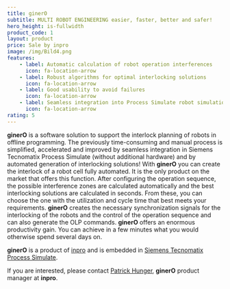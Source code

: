 ```yaml
---
title: ginerO
subtitle: MULTI ROBOT ENGINEERING easier, faster, better and safer!
hero_height: is-fullwidth
product_code: 1
layout: product
price: Sale by inpro
image: /img/Bild4.png
features:
    - label: Automatic calculation of robot operation interferences
      icon: fa-location-arrow
    - label: Robust algorithms for optimal interlocking solutions
      icon: fa-location-arrow
    - label: Good usability to avoid failures
      icon: fa-location-arrow
    - label: Seamless integration into Process Simulate robot simulation system
      icon: fa-location-arrow
rating: 5
---
```


**ginerO** is a software solution to support the interlock planning of robots in offline programming. The previously time-consuming and manual process is simplified, accelerated and improved by seamless integration in Siemens Tecnomatix Process Simulate (without additional hardware) and by automated generation of interlocking solutions!
With **ginerO** you can create the interlock of a robot cell fully automated. It is the only product on the market that offers this function. After configuring the operation sequence, the possible interference zones are calculated automatically and the best interlocking solutions are calculated in seconds. From these, you can choose the one with the utilization and cycle time that best meets your requirements.  **ginerO** creates the necessary synchronization signals for the interlocking of the robots and the control of the operation sequence and can also generate the OLP commands. **ginerO** offers an enormous productivity gain. You can achieve in a few minutes what you would otherwise spend several days on. 

**ginerO** is a product of [inpro](https://www.inpro.de) and is embedded in [Siemens Tecnomatix Process Simulate](https://www.plm.automation.siemens.com/global/en/products/tecnomatix/). 

If you are interested, please contact [Patrick Hunger](mailto:Patrick.hunger@inpro.de), **ginerO** product manager at **inpro**.
